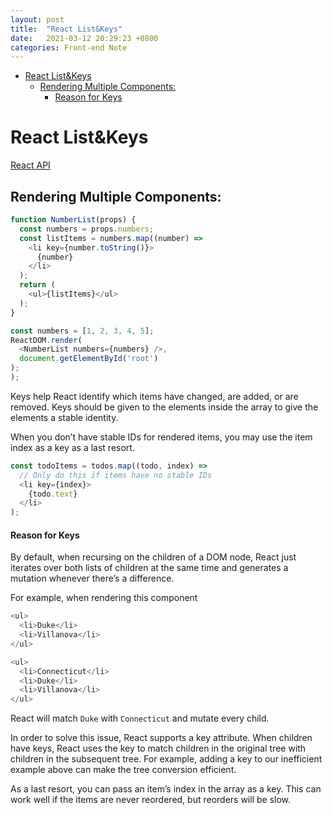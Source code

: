 ```yaml
---
layout: post
title:  "React List&Keys"
date:   2021-03-12 20:29:23 +0800
categories: Front-end Note
---
```


<!-- TOC -->

- [React List&Keys](#react-listkeys)
  - [Rendering Multiple Components:](#rendering-multiple-components)
      - [Reason for Keys](#reason-for-keys)

<!-- /TOC -->

# React List&Keys
[React API](https://reactjs.org/docs/lists-and-keys.html)


## Rendering Multiple Components:
```js
function NumberList(props) {
  const numbers = props.numbers;
  const listItems = numbers.map((number) =>
    <li key={number.toString()}>
      {number}
    </li>
  );
  return (
    <ul>{listItems}</ul>
  );
}

const numbers = [1, 2, 3, 4, 5];
ReactDOM.render(
  <NumberList numbers={numbers} />,
  document.getElementById('root')
);
);
```

Keys help React identify which items have changed, are added, or are removed. Keys should be given to the elements inside the array to give the elements a stable identity.

When you don’t have stable IDs for rendered items, you may use the item index as a key as a last resort.
```js
const todoItems = todos.map((todo, index) =>
  // Only do this if items have no stable IDs
  <li key={index}>
    {todo.text}
  </li>
);
```

#### Reason for Keys
By default, when recursing on the children of a DOM node, React just iterates over both lists of children at the same time and generates a mutation whenever there’s a difference.

For example, when rendering this component
```js
<ul>
  <li>Duke</li>
  <li>Villanova</li>
</ul>

<ul>
  <li>Connecticut</li>
  <li>Duke</li>
  <li>Villanova</li>
</ul>
```
React will match `Duke` with `Connecticut` and mutate every child.

In order to solve this issue, React supports a key attribute. When children have keys, React uses the key to match children in the original tree with children in the subsequent tree. For example, adding a key to our inefficient example above can make the tree conversion efficient.

As a last resort, you can pass an item’s index in the array as a key. This can work well if the items are never reordered, but reorders will be slow.